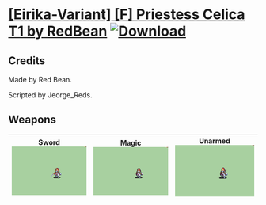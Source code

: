 # [\[Eirika-Variant\] \[F\] Priestess Celica T1 by RedBean](./) [![Download](https://img.shields.io/badge/Download-Click%20Here!-red)](https://minhaskamal.github.io/DownGit/#/home?url=https://github.com/Klokinator/FE-Repo/tree/main/Battle%20Animations%2FLords%20-%20FE8%20Types%2F%5BEirika-Variant%5D%20%5BF%5D%20Priestess%20Celica%20T1%20by%20RedBean)
## Credits

Made by Red Bean.

Scripted by Jeorge_Reds.

## Weapons

| <b>Sword</b><br/><img alt="Sword animation" src="./1.%20Sword%20(T1)/Sword.gif"/> | <b>Magic</b><br/><img alt="Magic animation" src="./6.%20Magic%20(T1)/Magic.gif"/> | <b>Unarmed</b><br/><img alt="Unarmed animation" src="./8.%20Unarmed%20(T1)/Unarmed.gif"/> |
| :---: | :---: | :---: |
